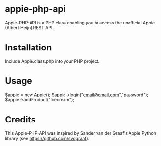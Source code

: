 # appie-php-api
Appie-PHP-API is a PHP class enabling you to access the unofficial Appie (Albert Heijn) REST API.

# Installation
Include Appie.class.php into your PHP project.

# Usage
$appie = new Appie();
$appie->login("email@email.com","password");
$appie->addProduct("Icecream");

# Credits
This Appie-PHP-API was inspired by Sander van der Graaf's Appie Python library (see https://github.com/svdgraaf).
